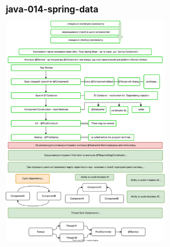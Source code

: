 # java-014-spring-data

![cheat sheet](https://raw.githubusercontent.com/xdpiqbx/java-012-spring-spring-boot/15b2b39c911e625cc728415d09e5b369272657cc/imgs/001%20Spring%20Boot.drawio.svg)